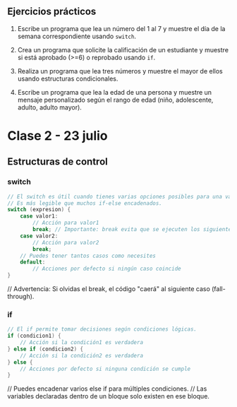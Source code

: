## Ejercicios prácticos

1. Escribe un programa que lea un número del 1 al 7 y muestre el día de la semana correspondiente usando `switch`.

2. Crea un programa que solicite la calificación de un estudiante y muestre si está aprobado (>=6) o reprobado usando `if`.

3. Realiza un programa que lea tres números y muestre el mayor de ellos usando estructuras condicionales.

4. Escribe un programa que lea la edad de una persona y muestre un mensaje personalizado según el rango de edad (niño, adolescente, adulto, adulto mayor).
# Clase 2 - 23 julio

## Estructuras de control

### switch

```java
// El switch es útil cuando tienes varias opciones posibles para una variable.
// Es más legible que muchos if-else encadenados.
switch (expresion) {
    case valor1:
        // Acción para valor1
        break; // Importante: break evita que se ejecuten los siguientes casos
    case valor2:
        // Acción para valor2
        break;
    // Puedes tener tantos casos como necesites
    default:
        // Acciones por defecto si ningún caso coincide
}
```

// Advertencia: Si olvidas el break, el código "caerá" al siguiente caso (fall-through).

### if

```java
// El if permite tomar decisiones según condiciones lógicas.
if (condicion1) {
    // Acción si la condición1 es verdadera
} else if (condicion2) {
    // Acción si la condición2 es verdadera
} else {
    // Acciones por defecto si ninguna condición se cumple
}
```

// Puedes encadenar varios else if para múltiples condiciones.
// Las variables declaradas dentro de un bloque solo existen en ese bloque.
